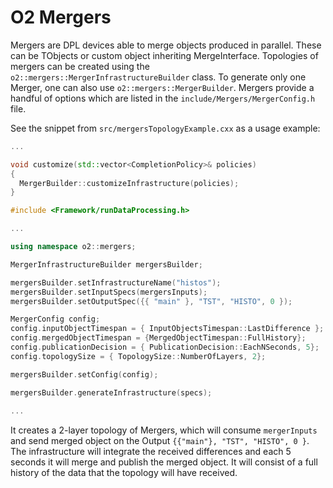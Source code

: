 <!-- doxy
\page refUtilitiesMergers Mergers
/doxy -->

# O2 Mergers

Mergers are DPL devices able to merge objects produced in parallel. These can be TObjects or custom object inheriting MergeInterface. Topologies of mergers can be created using the
`o2::mergers::MergerInfrastructureBuilder` class. To generate only one Merger, one can also use `o2::mergers::MergerBuilder`.
Mergers provide a handful of options which are listed in the `include/Mergers/MergerConfig.h` file.

See the snippet from `src/mergersTopologyExample.cxx` as a usage example:
```cpp
...

void customize(std::vector<CompletionPolicy>& policies)
{
  MergerBuilder::customizeInfrastructure(policies);
}

#include <Framework/runDataProcessing.h>

...

using namespace o2::mergers;

MergerInfrastructureBuilder mergersBuilder;

mergersBuilder.setInfrastructureName("histos");
mergersBuilder.setInputSpecs(mergersInputs);
mergersBuilder.setOutputSpec({{ "main" }, "TST", "HISTO", 0 });

MergerConfig config;
config.inputObjectTimespan = { InputObjectsTimespan::LastDifference };
config.mergedObjectTimespan = {MergedObjectTimespan::FullHistory};
config.publicationDecision = { PublicationDecision::EachNSeconds, 5};
config.topologySize = { TopologySize::NumberOfLayers, 2};

mergersBuilder.setConfig(config);

mergersBuilder.generateInfrastructure(specs); 
    
...
```

It creates a 2-layer topology of Mergers, which will consume `mergerInputs` and send merged object on the Output 
`{{"main"}, "TST", "HISTO", 0 }`. The infrastructure will integrate the received differences and each 5 seconds it will
 merge and publish the merged object. It will consist of a full history of the data that the topology will have received.